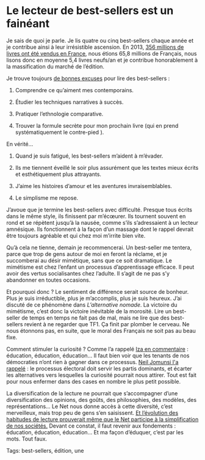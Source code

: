 # Le lecteur de best-sellers est un fainéant

Je sais de quoi je parle. Je lis quatre ou cinq best-sellers chaque année et je contribue ainsi à leur irrésistible ascension. En 2013, [356 millions de livres ont été vendus en France](http://www.actualitte.com/economie/une-annee-difficile-sur-le-marche-du-livre-bilan-2013-de-l-institut-gfk-48247.htm), nous étions 65,8 millions de Français, nous lisons donc en moyenne 5,4 livres neufs/an et je contribue honorablement à la massification du marché de l’édition.

Je trouve toujours [de bonnes excuses](/2012/04/30/comment-ecrire-un-best-seller/) pour lire des best-sellers :

1. Comprendre ce qu’aiment mes contemporains.

2. Étudier les techniques narratives à succès.

3. Pratiquer l’ethnologie comparative.

4. Trouver la formule secrète pour mon prochain livre (qui en prend systématiquement le contre-pied ).

En vérité…

1. Quand je suis fatigué, les best-sellers m’aident à m’évader.

2. Ils me tiennent éveillé le soir plus assurément que les textes mieux écrits et esthétiquement plus attrayants.

3. J’aime les histoires d’amour et les aventures invraisemblables.

4. Le simplisme me repose.

J’avoue que je termine les best-sellers avec difficulté. Presque tous écrits dans le même style, ils finissent par m’écœurer. Ils tournent souvent en rond et se répètent jusqu’à la nausée, comme s’ils s’adressaient à un lecteur amnésique. Ils fonctionnent à la façon d’un massage dont le rappel devrait être toujours agréable et qui chez moi m’irrite bien vite.

Qu’à cela ne tienne, demain je recommencerai. Un best-seller me tentera, parce que trop de gens autour de moi en feront la réclame, et je succomberai au désir mimétique, sans que ce soit dramatique. Le mimétisme est chez l’enfant un processus d’apprentissage efficace. Il peut avoir des vertus socialisantes chez l’adulte. Il s’agit de ne pas s’y abandonner en toutes occasions.

Et pourquoi donc ? Le sentiment de différence serait source de bonheur. Plus je suis irréductible, plus je m’accomplis, plus je suis heureux. J’ai discuté de ce phénomène dans *L’alternative nomade*. La victoire du mimétisme, c’est donc la victoire inévitable de la morosité. Lire un best-seller de temps en temps ne fait pas de mal, mais ne lire que des best-sellers revient à ne regarder que TF1. Ça finit par plomber le cerveau. Ne nous étonnons pas, en suite, que le moral des Français ne soit pas au beau fixe.

Comment stimuler la curiosité ? Comme l’a rappelé [Iza en commentaire](/?p=34478#comment-160473) : éducation, éducation, éducation… Il faut bien voir que les tenants de nos démocraties n’ont rien à gagner dans ce processus. [Neil Jomunsi l'a rappelé](http://page42.org/lire-cest-elire-portrait-dun-lecteur/) : le processus électoral doit servir les partis dominants, et écarter les alternatives vers lesquelles la curiosité pourrait nous attirer. Tout est fait pour nous enfermer dans des cases en nombre le plus petit possible.

La diversification de la lecture ne pourrait que s’accompagner d’une diversification des opinions, des goûts, des philosophies, des modèles, des représentations… Le Net nous donne accès à cette diversité, c’est merveilleux, mais trop peu de gens s’en saisissent. [Et l’évolution des habitudes de lecture prouverait même que le Net participe à la simplification de nos sociétés.](/2014/02/20/la-desintegration-du-marche-du-livre/) Devant ce constat, il faut revenir aux fondements : éducation, éducation, éducation… Et ma façon d’éduquer, c’est par les mots. Tout faux.

Tags: best-sellers, édition, une